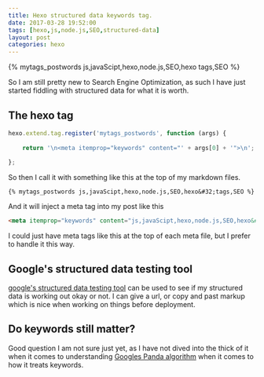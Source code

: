 ```yaml
---
title: Hexo structured data keywords tag.
date: 2017-03-28 19:52:00
tags: [hexo,js,node.js,SEO,structured-data]
layout: post
categories: hexo
---
```


{% mytags_postwords js,javaScipt,hexo,node.js,SEO,hexo&#32;tags,SEO %}

So I am still pretty new to Search Engine Optimization, as such I have just started fiddling with structured data for what it is worth.

<!-- more -->

## The hexo tag
```js
hexo.extend.tag.register('mytags_postwords', function (args) {
 
    return '\n<meta itemprop="keywords" content="' + args[0] + '">\n';
 
};
```

So then I call it with something like this at the top of my markdown files.

```
{% mytags_postwords js,javaScipt,hexo,node.js,SEO,hexo&#32;tags,SEO %}
```

And it will inject a meta tag into my post like this

```html
<meta itemprop="keywords" content="js,javaScipt,hexo,node.js,SEO,hexo&#32;tags,SEO">
```

I could just have meta tags like this at the top of each meta file, but I prefer to handle it this way.

## Google's structured data testing tool

[google's structured data testing tool](https://search.google.com/structured-data/testing-tool/u/0/) can be used to see if my structured data is working out okay or not. I can give a url, or copy and past markup which is nice when working on things before deployment.

## Do keywords still matter?

Good question I am not sure just yet, as I have not dived into the thick of it when it comes to understanding [Googles Panda algorithm](https://en.wikipedia.org/wiki/Google_Panda) when it comes to how it treats keywords.

<!-- more -->